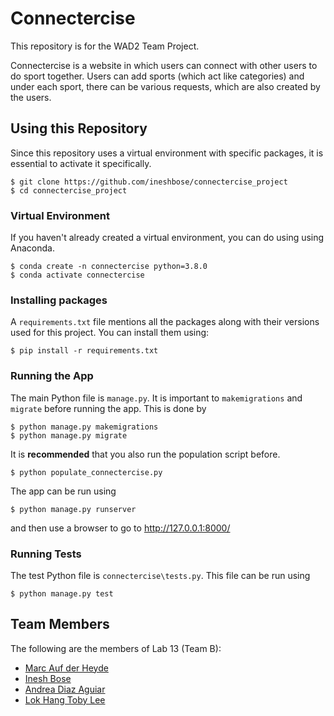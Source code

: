 # Connectercise
This repository is for the WAD2 Team Project.

Connectercise is a website in which users can connect with other users to do sport together. Users can add sports (which act like categories) and under each sport,  there can be various requests, which are also created by the users.

## Using this Repository
Since this repository uses a virtual environment with specific packages, it is essential to activate it specifically.

```
$ git clone https://github.com/ineshbose/connectercise_project
$ cd connectercise_project
```

### Virtual Environment
If you haven't already created a virtual environment, you can do using using Anaconda.

```
$ conda create -n connectercise python=3.8.0
$ conda activate connectercise
```

### Installing packages
A `requirements.txt` file mentions all the packages along with their versions used for this project. You can install them using:

```
$ pip install -r requirements.txt
```

### Running the App
The main Python file is `manage.py`. It is important to `makemigrations` and `migrate` before running the app. This is done by

```
$ python manage.py makemigrations
$ python manage.py migrate
```

It is **recommended** that you also run the population script before.

```
$ python populate_connectercise.py
```

The app can be run using

```
$ python manage.py runserver
```

and then use a browser to go to http://127.0.0.1:8000/

### Running Tests
The test Python file is `connectercise\tests.py`. This file can be run using

```
$ python manage.py test
```

## Team Members
The following are the members of Lab 13 (Team B):
* [Marc Auf der Heyde](https://github.com/marcaufderheyde)
* [Inesh Bose](https://github.com/ineshbose)
* [Andrea Diaz Aguiar](https://github.com/2396765d)
* [Lok Hang Toby Lee](https://github.com/llhtoby)